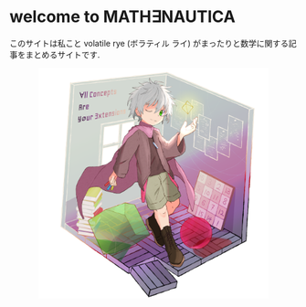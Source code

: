 # welcome to MATH∃NAUTICA

このサイトは私こと volatile rye (ボラティル ライ) がまったりと数学に関する記事をまとめるサイトです.

<div align="center">
<img src="../static/restio.png" width="80%">
</div>